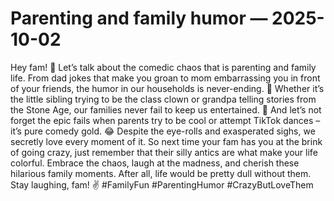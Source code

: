 # Parenting and family humor — 2025-10-02

Hey fam! 🤣 Let’s talk about the comedic chaos that is parenting and family life. From dad jokes that make you groan to mom embarrassing you in front of your friends, the humor in our households is never-ending. 🤪 Whether it’s the little sibling trying to be the class clown or grandpa telling stories from the Stone Age, our families never fail to keep us entertained. 🤡 And let’s not forget the epic fails when parents try to be cool or attempt TikTok dances – it’s pure comedy gold. 😂 Despite the eye-rolls and exasperated sighs, we secretly love every moment of it. So next time your fam has you at the brink of going crazy, just remember that their silly antics are what make your life colorful. Embrace the chaos, laugh at the madness, and cherish these hilarious family moments. After all, life would be pretty dull without them. Stay laughing, fam! ✌️ #FamilyFun #ParentingHumor #CrazyButLoveThem